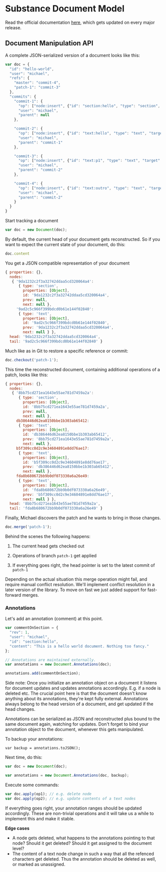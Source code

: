 # Substance Document Model

Read the official documentation [here](http://interior.substance.io/modules/document.html), which gets updated on every major release.

## Document Manipulation API

A complete JSON-serialized version of a document looks like this:


```js
var doc = {
  "id": "hello-world",
  "user": "michael",
  "refs": {
    "master": "commit-4",
    "patch-1": "commit-3"
  },
  "commits": {
    "commit-1": {
      "op": ["node:insert", {"id": "section:hello", "type": "section", "properties": {"name": "Hello?"}}],
      "user": "michael",
      "parent": null
    },

    "commit-2": {
      "op": ["node:insert", {"id": "text:hello", "type": "text", "target": "section:hello", "properties": {"content": "Hello there."}}],
      "user": "michael",
      "parent": "commit-1"
    },

    "commit-3": {
      "op": ["node:insert", {"id": "text:p1", "type": "text", "target": "text:hello", "properties": {"content": "Ein erster Paragraph."}}],
      "user": "michael",
      "parent": "commit-2"
    },

    "commit-4": {
      "op": ["node:insert", {"id": "text:outro", "type": "text", "target": "text:hello", "properties": {"content": "This is the end."}}],
      "user": "michael",
      "parent": "commit-2"
    }
  }
}
```

Start tracking a document

```js
var doc = new Document(doc);
```

By default, the current head of your document gets reconstructed. So if you want to expect the current state of your document, do this:


```js
doc.content
```

You get a JSON compatible representation of your document

```js
{ properties: {},
  nodes: 
   { '9da1232c2f3a32742ddaa5cd320064a4': 
      { type: 'section',
        properties: [Object],
        id: '9da1232c2f3a32742ddaa5cd320064a4',
        prev: null,
        next: null },
     '9ad2c5c966f399bdcd0b61e144f02840': 
      { type: 'text',
        properties: [Object],
        id: '9ad2c5c966f399bdcd0b61e144f02840',
        prev: '9da1232c2f3a32742ddaa5cd320064a4',
        next: null } },
  head: '9da1232c2f3a32742ddaa5cd320064a4',
  tail: '9ad2c5c966f399bdcd0b61e144f02840' }
```

Much like as in Git to restore a specific reference or commit:

```js
doc.checkout('patch-1');
```

This time the reconstructed document, containing additional operations of a patch, looks like this:

```js
{ properties: {},
  nodes: 
   { '8bb75cd271ea1643e55ae781d7459a2a': 
      { type: 'section',
        properties: [Object],
        id: '8bb75cd271ea1643e55ae781d7459a2a',
        prev: null,
        next: null },
     db386446d62ea8150bbe1b303ab65412: 
      { type: 'text',
        properties: [Object],
        id: 'db386446d62ea8150bbe1b303ab65412',
        prev: '8bb75cd271ea1643e55ae781d7459a2a',
        next: null },
     b5f309cc0d2c9e34604891e8dd76ae17: 
      { type: 'text',
        properties: [Object],
        id: 'b5f309cc0d2c9e34604891e8dd76ae17',
        prev: 'db386446d62ea8150bbe1b303ab65412',
        next: null },
     fda8b680672bb9b0df073330a6a26e49: 
      { type: 'text',
        properties: [Object],
        id: 'fda8b680672bb9b0df073330a6a26e49',
        prev: 'b5f309cc0d2c9e34604891e8dd76ae17',
        next: null } },
  head: '8bb75cd271ea1643e55ae781d7459a2a',
  tail: 'fda8b680672bb9b0df073330a6a26e49' }
```

Finally, Michael discovers the patch and he wants to bring in those changes.

```js
doc.merge('patch-1');
```

Behind the scenes the following happens:

1. The current head gets checked out

2. Operations of branch `patch-1` get applied

3. If everything goes right, the head pointer is set to the latest commit of `patch-1`

Depending on the actual situation this merge operation might fail, and require manual conflict resolution. We'll implement conflict resolution in a later version of the library. To move on fast we just added support for fast-forward merges.


### Annotations

Let's add an annotation (comment) at this point.

```js
var commentOnSection = {
  "rev": 1,
  "user": "michael",
  "id": "section:hello",
  "content": "This is a hello world document. Nothing too fancy."
};

// Annotations are maintained externally.
var annotations = new Document.Annotations(doc);

annotations.add(commentOnSection);
```

Side note: Once you initialize an annotation object on a document it listens for document updates and updates annotations accordingly. E.g. if a node is deleted etc. The crucial point here is that the document doesn't know anything about its annotations, they're kept fully external. Annotations always belong to the head version of a document, and get updated if the head changes.

Annotations can be serialized as JSON and reconstructed plus bound to the same document again, watching for updates. Don't forget to bind your annotation object to the document, whenever this gets manipulated. 

To backup your annotations:

```
var backup = annotations.toJSON();
```

Next time, do this:

```js
var doc = new Document(doc);

var annotations = new Document.Annotations(doc, backup);
```

Execute some commands:

```js
var doc.apply(op1); // e.g. delete node
var doc.apply(op2); // e.g. update contents of a text nodes
```

If everything goes right, your annotation ranges should be updated accordingly. These are non-trivial operations and it will take us a while to implement this and make it stable.

**Edge cases**

- A node gets deleted, what happens to the annotations pointing to that node? Should it get deleted? Should it get assigned to the document level?
- The content of a text node change in such a way that all the refenced characters get deleted. Thus the annotation should be deleted as well, or marked as unassigned.